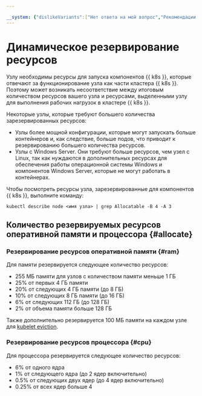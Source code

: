 ```yaml
---

__system: {"dislikeVariants":["Нет ответа на мой вопрос","Рекомендации не помогли","Содержание не соответствует заголовку","Другое"]}
---
```

# Динамическое резервирование ресурсов

Узлу необходимы ресурсы для запуска компонентов {{ k8s }}, которые отвечают за функционирование узла как части кластера {{ k8s }}. Поэтому может возникать несоответствие между итоговым количеством ресурсов вашего узла и ресурсами, выделенными узлу для выполнения рабочих нагрузок в кластере {{ k8s }}.
 
 Некоторые узлы, которые требуют большего количества зарезервированных ресурсов: 
 * Узлы более мощной конфигурации, которые могут запускать больше контейнеров и, как следствие, больше подов, что приводит к резервированию большего количества ресурсов.
 * Узлы с Windows Server. Они требуют больше ресурсов, чем узел с Linux, так как нуждаются в дополнительных ресурсах для обеспечения работы операционной системы Windows и компонентов Windows Server, которые не могут работать в контейнерах.

Чтобы посмотреть ресурсы узла, зарезервированные для компонентов {{ k8s }}, выполните команду:
```
kubectl describe node <имя узла> | grep Allocatable -B 4 -A 3
```

## Количество резервируемых ресурсов оперативной памяти и процессора {#allocate}

### Резервирование ресурсов оперативной памяти {#ram}

Для памяти резервируется следующее количество ресурсов:
* 255 МБ памяти для узлов с количеством памяти меньше 1 ГБ
* 25% от первых 4 ГБ памяти
* 20% от следующих 4 ГБ памяти (до 8 ГБ)
* 10% от следующих 8 ГБ памяти (до 16 ГБ)
* 6% от следующих 112 ГБ  (до 128 ГБ)
* 2% от объема памяти больше 128 ГБ

Также дополнительно резервируется 100 МБ памяти на каждом узле для [kubelet eviction](https://kubernetes.io/docs/tasks/administer-cluster/out-of-resource/).

### Резервирование ресурсов процессора {#cpu}

Для процессора резервируется следующее количество ресурсов:
* 6% от одного ядра
* 1% от следующего ядра (до 2 ядер включительно)
* 0.5% от следующих двух ядер (до 4 ядер включительно)
* 0.25% от всех ядер больше 4